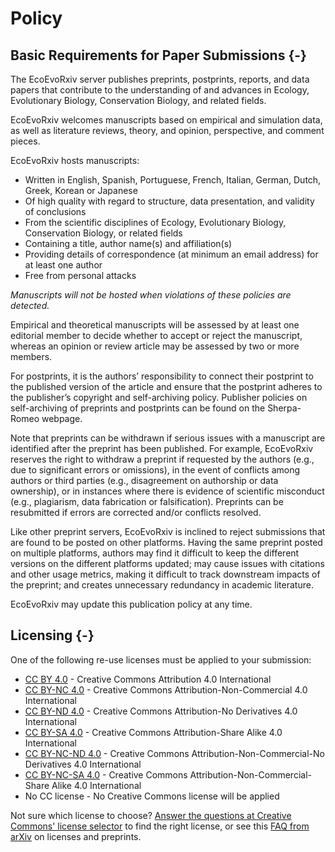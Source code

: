 # Policy

## Basic Requirements for Paper Submissions {-}

The EcoEvoRxiv server publishes preprints, postprints, reports, and data papers that contribute to the understanding of and advances in Ecology, Evolutionary Biology, Conservation Biology, and related fields. 

EcoEvoRxiv welcomes manuscripts based on empirical and simulation data, as well as literature reviews, theory, and opinion, perspective, and comment pieces.

EcoEvoRxiv hosts manuscripts:

 - Written in English, Spanish, Portuguese, French, Italian, German, Dutch, Greek, Korean or Japanese
 - Of high quality with regard to structure, data presentation, and validity of conclusions
 - From the scientific disciplines of Ecology, Evolutionary Biology, Conservation Biology, or related fields
 - Containing a title, author name(s) and affiliation(s)
 - Providing details of  correspondence (at minimum an email address) for at least one author
 - Free from personal attacks
 
*Manuscripts will not be hosted when violations of these policies are detected.*

Empirical and theoretical manuscripts will be assessed by at least one editorial member to decide whether to accept or reject the manuscript, whereas an opinion or review article may be assessed by two or more members.

For postprints, it is the authors’ responsibility to connect their postprint to the published version of the article and ensure that the postprint adheres to the publisher’s copyright and self-archiving policy. Publisher policies on self-archiving of preprints and postprints can be found on the Sherpa-Romeo webpage.

Note that preprints can be withdrawn if serious issues with a manuscript are identified after the preprint has been published. For example, EcoEvoRxiv reserves the right to withdraw a preprint if requested by the authors (e.g., due to significant errors or omissions), in the event of conflicts among authors or third parties (e.g., disagreement on authorship or data ownership), or in instances where there is evidence of scientific misconduct (e.g., plagiarism, data fabrication or falsification). Preprints can be resubmitted if errors are corrected and/or conflicts resolved.

Like other preprint servers, EcoEvoRxiv is inclined to reject submissions that are found to be posted on other platforms. Having the same preprint posted on multiple platforms, authors may find it difficult to keep the different versions on the different platforms updated; may cause issues with citations and other usage metrics, making it difficult to track downstream impacts of the preprint; and creates unnecessary redundancy in academic literature.

EcoEvoRxiv may update this publication policy at any time.

## Licensing {-}

One of the following re-use licenses must be applied to your submission:

 - [CC BY 4.0](https://creativecommons.org/licenses/by/4.0/) - Creative Commons Attribution 4.0 International
 - [CC BY-NC 4.0](https://creativecommons.org/licenses/by-nc/4.0/) - Creative Commons Attribution-Non-Commercial 4.0 International
 - [CC BY-ND 4.0](https://creativecommons.org/licenses/by-nd/4.0/) - Creative Commons Attribution-No Derivatives 4.0 International
 - [CC BY-SA 4.0](https://creativecommons.org/licenses/by-sa/4.0/) - Creative Commons Attribution-Share Alike 4.0 International
 - [CC BY-NC-ND 4.0](https://creativecommons.org/licenses/by-nc-nd/4.0/) - Creative Commons Attribution-Non-Commercial-No Derivatives 4.0 International
 - [CC BY-NC-SA 4.0](https://creativecommons.org/licenses/by-nc-sa/4.0/) - Creative Commons Attribution-Non-Commercial-Share Alike 4.0 International
 - No CC license - No Creative Commons license will be applied
 
Not sure which license to choose? [Answer the questions at Creative Commons' license selector](https://creativecommons.org/choose/) to find the right license, or see this [FAQ from arXiv](https://arxiv.org/help/license) on licenses and preprints.

